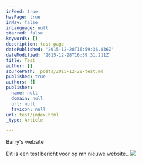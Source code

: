 ```yaml
---
inFeed: true
hasPage: true
inNav: false
inLanguage: null
starred: false
keywords: []
description: test page
datePublished: '2015-12-28T16:59:36.836Z'
dateModified: '2015-12-28T16:59:31.211Z'
title: Test
author: []
sourcePath: _posts/2015-12-28-test.md
published: true
authors: []
publisher:
  name: null
  domain: null
  url: null
  favicon: null
url: test/index.html
_type: Article

---
```

Barry's website

Dit is een test bericht voor op mn nieuwe website..
![](https://the-grid-user-content.s3-us-west-2.amazonaws.com/e37e939f-9771-4e69-b9e9-b8b8aa8135df.jpg)
